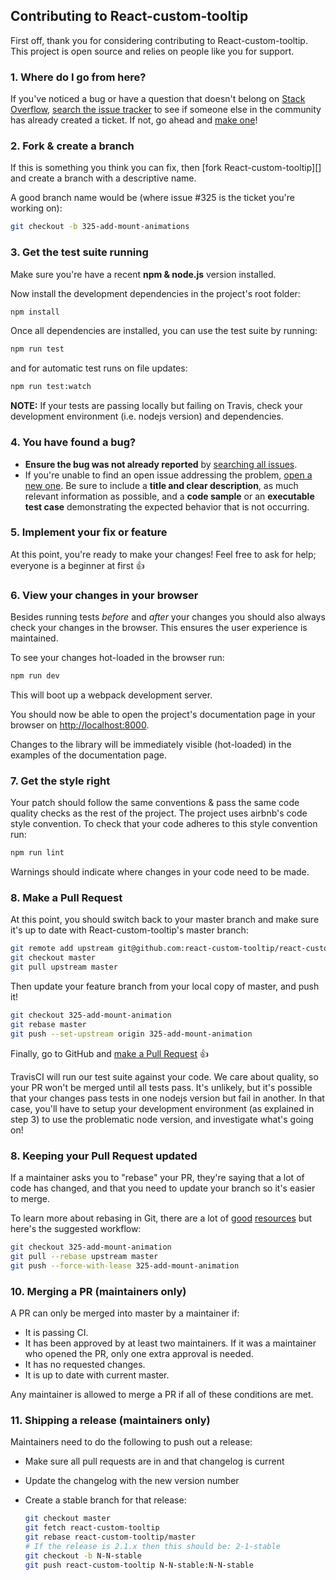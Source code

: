 ## Contributing to React-custom-tooltip

First off, thank you for considering contributing to React-custom-tooltip. This project is open source and relies on people like you for support.

### 1. Where do I go from here?

If you've noticed a bug or have a question that doesn't belong on [Stack Overflow][], [search the issue tracker][] to see if someone else in the community has already created a ticket. If not, go ahead and [make one][new issue]!

### 2. Fork & create a branch

If this is something you think you can fix, then [fork React-custom-tooltip][] and
create a branch with a descriptive name.

A good branch name would be (where issue #325 is the ticket you're working on):

```sh
git checkout -b 325-add-mount-animations
```

### 3. Get the test suite running

Make sure you're have a recent **npm &amp; node.js** version installed. 

Now install the development dependencies in the project's root folder:

```sh
npm install
```
Once all dependencies are installed, you can use the test suite by running:

```sh
npm run test
```
and for automatic test runs on file updates:

```sh
npm run test:watch
``` 
**NOTE:**  If your tests are passing locally but failing on Travis, check your development environment (i.e. nodejs version) and dependencies.

### 4. You have found a bug?

* **Ensure the bug was not already reported** by [searching all issues][].
* If you're unable to find an open issue addressing the problem,
  [open a new one][new issue]. Be sure to include a **title and clear
  description**, as much relevant information as possible, and a **code sample**
  or an **executable test case** demonstrating the expected behavior that is not
  occurring.

### 5. Implement your fix or feature

At this point, you're ready to make your changes! Feel free to ask for help;
everyone is a beginner at first :thumbsup:

### 6. View your changes in your browser

Besides running tests _before_ and _after_ your changes you should also always check your changes in the browser. This ensures the user experience is maintained.

To see your changes hot-loaded in the browser run:

```sh
npm run dev
```

This will boot up a webpack development server. 

You should now be able to open the project's documentation page in your browser on <http://localhost:8000>.

Changes to the library will be immediately visible (hot-loaded) in the examples of the documentation page.

### 7. Get the style right

Your patch should follow the same conventions & pass the same code quality checks as the rest of the project.
The project uses airbnb's code style convention. To check that your code adheres to this style convention run:

```sh
npm run lint
```
Warnings should indicate where changes in your code need to be made.

### 8. Make a Pull Request

At this point, you should switch back to your master branch and make sure it's
up to date with React-custom-tooltip's master branch:

```sh
git remote add upstream git@github.com:react-custom-tooltip/react-custom-tooltip.git
git checkout master
git pull upstream master
```

Then update your feature branch from your local copy of master, and push it!

```sh
git checkout 325-add-mount-animation
git rebase master
git push --set-upstream origin 325-add-mount-animation
```

Finally, go to GitHub and [make a Pull Request][] :thumbsup:

TravisCI will run our test suite against your code. We care about quality, so your PR 
won't be merged until all tests pass. It's unlikely, but it's possible that your changes 
pass tests in one nodejs version but fail in another. In that case, you'll have to setup
your development environment (as explained in step 3) to use the problematic node version,
and investigate what's going on!

### 8. Keeping your Pull Request updated

If a maintainer asks you to "rebase" your PR, they're saying that a lot of code
has changed, and that you need to update your branch so it's easier to merge.

To learn more about rebasing in Git, there are a lot of [good][git rebasing]
[resources][interactive rebase] but here's the suggested workflow:

```sh
git checkout 325-add-mount-animation
git pull --rebase upstream master
git push --force-with-lease 325-add-mount-animation
```

### 10. Merging a PR (maintainers only)

A PR can only be merged into master by a maintainer if:

* It is passing CI.
* It has been approved by at least two maintainers. If it was a maintainer who
  opened the PR, only one extra approval is needed.
* It has no requested changes.
* It is up to date with current master.

Any maintainer is allowed to merge a PR if all of these conditions are
met.

### 11. Shipping a release (maintainers only)

Maintainers need to do the following to push out a release:

* Make sure all pull requests are in and that changelog is current
* Update the changelog with the new version number
* Create a stable branch for that release:

  ```sh
  git checkout master
  git fetch react-custom-tooltip
  git rebase react-custom-tooltip/master
  # If the release is 2.1.x then this should be: 2-1-stable
  git checkout -b N-N-stable
  git push react-custom-tooltip N-N-stable:N-N-stable
  ```

[Stack Overflow]: http://stackoverflow.com/questions/tagged/react-custom-tooltip
[search the issue tracker]: https://github.com/justinrhodes1/react-custom-tooltip/issues?q=something
[new issue]: https://github.com/justinrhodes1/react-custom-tooltip/issues/new
[fork React-custom-tootlip]: https://help.github.com/articles/fork-a-repo
[searching all issues]: https://github.com/justinrhodes1/react-custom-tooltip/issues?q=
[make a pull request]: https://help.github.com/articles/creating-a-pull-request
[git rebasing]: http://git-scm.com/book/en/Git-Branching-Rebasing
[interactive rebase]: https://help.github.com/articles/interactive-rebase